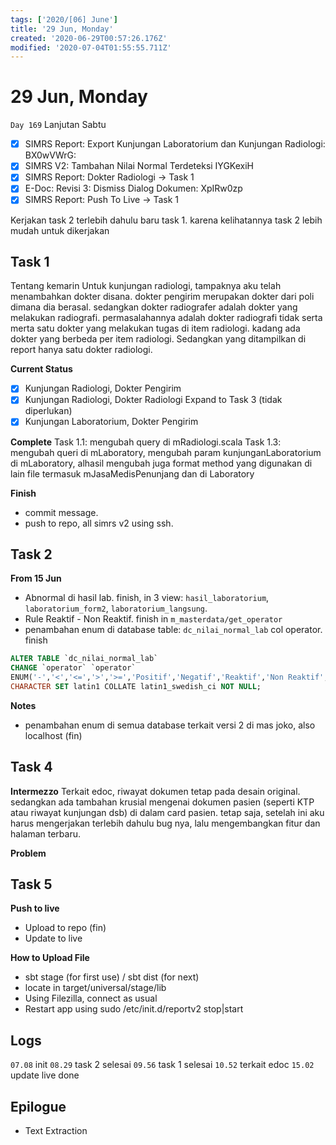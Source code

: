 ```yaml
---
tags: ['2020/[06] June']
title: '29 Jun, Monday'
created: '2020-06-29T00:57:26.176Z'
modified: '2020-07-04T01:55:55.711Z'
---
```


# 29 Jun, Monday

`Day 169` Lanjutan Sabtu

- [x] SIMRS Report: Export Kunjungan Laboratorium dan Kunjungan Radiologi: BX0wVWrG: 
- [x] SIMRS V2: Tambahan Nilai Normal Terdeteksi IYGKexiH
- [x] SIMRS Report: Dokter Radiologi -> Task 1
- [x] E-Doc: Revisi 3: Dismiss Dialog Dokumen: XpIRw0zp
- [x] SIMRS Report: Push To Live -> Task 1

Kerjakan task 2 terlebih dahulu baru task 1. karena kelihatannya task 2 lebih mudah untuk dikerjakan

## Task 1
Tentang kemarin
Untuk kunjungan radiologi, tampaknya aku telah menambahkan dokter disana. dokter pengirim merupakan dokter dari poli dimana dia berasal. sedangkan dokter radiografer adalah dokter yang melakukan radiografi. permasalahannya adalah dokter radiografi tidak serta merta satu dokter yang melakukan tugas di item radiologi. kadang ada dokter yang berbeda per item radiologi. Sedangkan yang ditampilkan di report hanya satu dokter radiologi.

**Current Status**
- [x] Kunjungan Radiologi, Dokter Pengirim
- [x] Kunjungan Radiologi, Dokter Radiologi Expand to Task 3 (tidak diperlukan)
- [x] Kunjungan Laboratorium, Dokter Pengirim

**Complete**
Task 1.1: mengubah query di mRadiologi.scala
Task 1.3: mengubah queri di mLaboratory, mengubah param kunjunganLaboratorium di mLaboratory, alhasil mengubah juga format method yang digunakan di lain file termasuk mJasaMedisPenunjang dan di Laboratory

**Finish**
- commit message.
- push to repo, all simrs v2 using ssh.


## Task 2
**From 15 Jun**
- Abnormal di hasil lab. finish, in 3 view: `hasil_laboratorium`, `laboratorium_form2`, `laboratorium_langsung`.
- Rule Reaktif - Non Reaktif. finish in `m_masterdata/get_operator`
- penambahan enum di database table: `dc_nilai_normal_lab` col operator. finish

```sql
ALTER TABLE `dc_nilai_normal_lab` 
CHANGE `operator` `operator` 
ENUM('-','<','<=','>','>=','Positif','Negatif','Reaktif','Non Reaktif','Tertedeksi','Tidak Terdeteksi') 
CHARACTER SET latin1 COLLATE latin1_swedish_ci NOT NULL;
```

**Notes**
- penambahan enum di semua database terkait versi 2 di mas joko, also localhost (fin)

## Task 4
**Intermezzo**
Terkait edoc, riwayat dokumen tetap pada desain original. sedangkan ada tambahan krusial mengenai dokumen pasien (seperti KTP atau riwayat kunjungan dsb) di dalam card pasien. tetap saja, setelah ini aku harus mengerjakan terlebih dahulu bug nya, lalu mengembangkan fitur dan halaman terbaru.

**Problem**

## Task 5
**Push to live**
- Upload to repo (fin)
- Update to live


**How to Upload File**
- sbt stage (for first use) / sbt dist (for next)
- locate in target/universal/stage/lib
- Using Filezilla, connect as usual
- Restart app using sudo /etc/init.d/reportv2 stop|start


## Logs
`07.08` init
`08.29` task 2 selesai
`09.56` task 1 selesai
`10.52` terkait edoc
`15.02` update live done

## Epilogue
- Text Extraction

